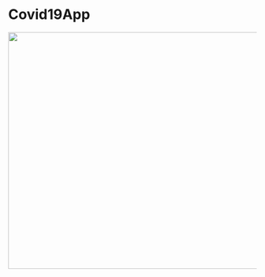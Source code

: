 # Covid19App

<p align="center">
  <img src="https://github.com/metehn/Covid19App/blob/master/CoGuard.gif" width="850" height="480" >
</p>
